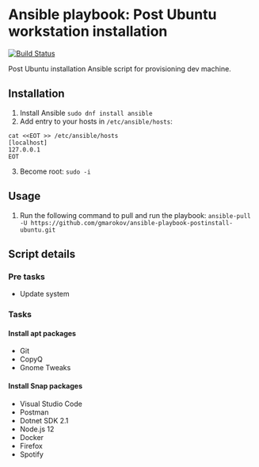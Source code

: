 Ansible playbook: Post Ubuntu workstation installation 
=========
[![Build Status](https://travis-ci.com/gmarokov/ansible-playbook-postinstall-ubuntu.svg?branch=master)](https://travis-ci.com/gmarokov/ansible-playbook-postinstall-ubuntu)

Post Ubuntu installation Ansible script for provisioning dev machine.

## Installation
1. Install Ansible 
`sudo dnf install ansible`
2. Add entry to your hosts in `/etc/ansible/hosts`:
```
cat <<EOT >> /etc/ansible/hosts
[localhost] 
127.0.0.1
EOT
```
3. Become root:
`sudo -i`

## Usage
1. Run the following command to pull and run the playbook: `ansible-pull -U https://github.com/gmarokov/ansible-playbook-postinstall-ubuntu.git`

## Script details 

### Pre tasks
- Update system

### Tasks

#### Install apt packages
- Git
- CopyQ
- Gnome Tweaks

#### Install Snap packages
- Visual Studio Code
- Postman
- Dotnet SDK 2.1
- Node.js 12
- Docker
- Firefox
- Spotify
